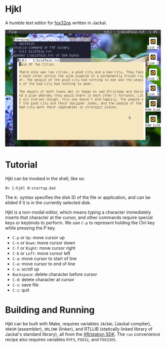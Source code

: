 # Hjkl

A humble text editor for [fox32os](https://github.com/fox32-arch/fox32os) written in Jackal.

![Screenshot of Hjkl](screenshot.png)

# Tutorial

Hjkl can be invoked in the shell, like so:

```
0> 1:hjkl 0:startup.bat
```

The `N:` syntax specifies the disk ID of the file or application, and can be elided if it is in the currently selected disk.

Hjkl is a non-modal editor, which means typing a character immediately inserts that character at the cursor, and other commands require special keys or keybinds to perform. We use `C-p` to represent holding the Ctrl key while pressing the P key.

- `C-p` or `Up`: move cursor up
- `C-n` or `Down`: move cursor down
- `C-f` or `Right`: move cursor right
- `C-b` or `Left`: move cursor left
- `C-a`: move cursor to start of line
- `C-e`: move cursor to end of line
- `C-u`: scroll up
- `Backspace`: delete character before cursor
- `C-d`: delete character at cursor
- `C-s`: save file
- `C-c`: quit

# Building and Running

Hjkl can be built with Make, requires variables `JACKAL` (Jackal compiler), `XRASM` (assembler), `XRLINK` (linker), and RTLLIB (statically linked library of Jackal's standard library), all from the [XR/station SDK](https://github.com/xrarch/newsdk). The `run` convenience recipe also requires variables `RYFS`, `FOX32`, and `FOX32OS`.

